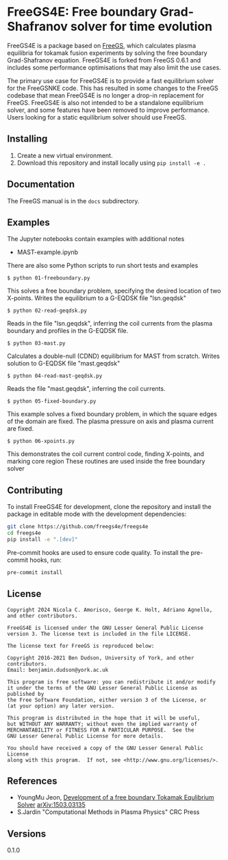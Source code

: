FreeGS4E: Free boundary Grad-Shafranov solver for time evolution
===========================================

FreeGS4E is a package based on [FreeGS](https://github.com/freegs-plasma/freegs), which calculates plasma equilibria for tokamak fusion experiments by solving the free boundary Grad-Shafranov equation. FreeGS4E is forked from FreeGS 0.6.1 and includes some performance optimisations that may also limit the use cases.

The primary use case for FreeGS4E is to provide a fast equilibrium solver for the FreeGSNKE code. This has resulted in some changes to the FreeGS codebase that mean FreeGS4E is no longer a drop-in replacement for FreeGS. FreeGS4E is also not intended to be a standalone equilibrium solver, and some features have been removed to improve performance. Users looking for a static equilibrium solver should use FreeGS.

Installing
----------

1. Create a new virtual environment.
2. Download this repository and install locally using `pip install -e .`

Documentation
-------------

The FreeGS manual is in the `docs` subdirectory.

Examples
--------

The Jupyter notebooks contain examples with additional notes

* MAST-example.ipynb 

There are also some Python scripts to run short tests
and examples

    $ python 01-freeboundary.py

This solves a free boundary problem, specifying the desired location of two X-points.
Writes the equilibrium to a G-EQDSK file "lsn.geqdsk"

    $ python 02-read-geqdsk.py

Reads in the file "lsn.geqdsk", inferring the coil currents from the plasma boundary
and profiles in the G-EQDSK file.

    $ python 03-mast.py

Calculates a double-null (CDND) equilibrium for MAST from scratch. Writes solution to
G-EQDSK file "mast.geqdsk"

    $ python 04-read-mast-geqdsk.py

Reads the file "mast.geqdsk", inferring the coil currents.

    $ python 05-fixed-boundary.py 

This example solves a fixed boundary problem, in which the square edges of the domain
are fixed. The plasma pressure on axis and plasma current are fixed.

    $ python 06-xpoints.py

This demonstrates the coil current control code, finding X-points, and marking core region
These routines are used inside the free boundary solver

Contributing
------------

To install FreeGS4E for development, clone the repository and install the package in editable mode with the development dependencies:

```bash
git clone https://github.com/freegs4e/freegs4e
cd freegs4e
pip install -e ".[dev]"
```

Pre-commit hooks are used to ensure code quality. To install the pre-commit hooks, run:

```bash
pre-commit install
```

License
-------

    Copyright 2024 Nicola C. Amorisco, George K. Holt, Adriano Agnello, and other contributors.

    FreeGS4E is licensed under the GNU Lesser General Public License version 3. The license text is included in the file LICENSE.

    The license text for FreeGS is reproduced below:

    Copyright 2016-2021 Ben Dudson, University of York, and other contributors.
    Email: benjamin.dudson@york.ac.uk

    This program is free software: you can redistribute it and/or modify
    it under the terms of the GNU Lesser General Public License as published by
    the Free Software Foundation, either version 3 of the License, or
    (at your option) any later version.

    This program is distributed in the hope that it will be useful,
    but WITHOUT ANY WARRANTY; without even the implied warranty of
    MERCHANTABILITY or FITNESS FOR A PARTICULAR PURPOSE.  See the
    GNU Lesser General Public License for more details.

    You should have received a copy of the GNU Lesser General Public License
    along with this program.  If not, see <http://www.gnu.org/licenses/>.

References
----------

* YoungMu Jeon, [Development of a free boundary Tokamak Equlibrium Solver](http://link.springer.com/article/10.3938/jkps.67.843)  [arXiv:1503.03135](https://arxiv.org/abs/1503.03135)
* S.Jardin "Computational Methods in Plasma Physics" CRC Press


Versions
--------

0.1.0 